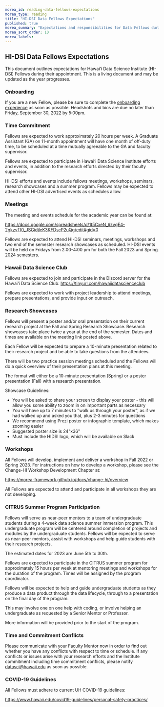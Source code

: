 ```yaml
---
morea_id: reading-data-fellows-expectations
morea_type: reading
title: "HI-DSI Data Fellows Expectations"
published: true
morea_summary: "Expectations and responsibilities for Data Fellows during their appointment."
morea_sort_order: 10
morea_labels:
---
```


## HI-DSI Data Fellows Expectations

This document outlines expectations for Hawaiʻi Data Science Institute (HI-DSI) Fellows during their appointment. This is a living document and may be updated as the year progresses.

### Onboarding

If you are a new Fellow, please be sure to complete the [onboarding experience](experience-onboarding.html) as soon as possible. Headshots and bios are due no later than Friday, September 30, 2022 by 5:00pm.

### Time Commitment

Fellows are expected to work approximately 20 hours per week. A Graduate Assistant (GA) on 11-month appointment will have one month of off-duty time, to be scheduled at a time mutually agreeable to the GA and faculty supervisor.

Fellows are expected to participate in Hawai‘i Data Science Institute efforts and events, in addition to the research efforts directed by their faculty supervisor.

HI-DSI efforts and events include fellows meetings, workshops, seminars, research showcases and a summer program. Fellows may be expected to attend other HI-DSI advertised events as schedules allow.

### Meetings

The meeting and events schedule for the academic year can be found at:

<https://docs.google.com/spreadsheets/d/1t5CxeN_6zvgE4-2gkzvTI0_JSGidjleK3KFDscP2uQg/edit#gid=0>

Fellows are expected to attend HI-DSI seminars, meetings, workshops and two end of the semester research showcases as scheduled. HI-DSI events will be held on Fridays from 2:00-4:00 pm for both the Fall 2023 and Spring 2024 semesters.

### Hawaii Data Science Club

Fellows are expected to join and participate in the Discord server for the Hawai‘i Data Science Club: <https://tinyurl.com/hawaiidatascienceclub>

Fellows are expected to work with project leadership to attend meetings, prepare presentations, and provide input on outreach.

### Research Showcases

Fellows will present a poster and/or oral presentation on their current research project at the Fall and Spring Research Showcase. Research showcases take place twice a year at the end of the semester. Dates and times are available on the meeting link posted above.

Each Fellow will be expected to prepare a 10-minute presentation related to their research project and be able to take questions from the attendees.

There will be two practice session meetings scheduled and the Fellows will do a quick overview of their presentation plans at this meeting.

The format will either be a 10-minute presentation (Spring) or a poster presentation (Fall) with a research presentation.

Showcase Guidelines:
  * You will be asked to share your screen to display your poster - this will allow you some ability to zoom in on important parts as necessary
  * You will have up to 7 minutes to "walk us through your poster", as if we had walked up and asked you that, plus 2-3 minutes for questions
  * We recommend using Prezi poster or infographic template, which makes zooming easier
  * Suggested poster size is 24"x36"
  * Must include the HIDSI logo, which will be available on Slack

### Workshops

All Fellows will develop, implement and deliver a workshop in Fall 2022 or Spring 2023. For instructions on how to develop a workshop, please see the Change-HI Workshop Development Chapter at:

<https://morea-framework.github.io/docs/change-hi/overview>

All Fellows are expected to attend and participate in all workshops they are not developing.

### CITRUS Summer Program Participation

Fellows will serve as near-peer mentors to a team of undergraduate students during a 4-week data science summer immersion program. This undergraduate program will be centered around completion of projects and modules by the undergraduate students. Fellows will be expected to serve as near-peer mentors, assist with workshops and help guide students with their research projects.

The estimated dates for 2023 are June 5th to 30th.

Fellows are expected to participate in the CITRUS summer program for approximately 15 hours per week at mentoring meetings and workshops for the duration of the program. Times will be assigned by the program coordinator.

Fellows will be expected to help and guide undergraduate students as they produce a data product through the data lifecycle, through to a presentation on the final day of the program.

This may involve one on one help with coding, or involve helping an undergraduate as requested by a Senior Mentor or Professor.

More information will be provided prior to the start of the program.

### Time and Commitment Conflicts

Please communicate with your Faculty Mentor now in order to find out whether you have any conflicts with respect to time or schedule. If any conflicts or issues arise with your research efforts and the Institute commitment including time commitment conflicts, please notify datasci@hawaii.edu as soon as possible. 

### COVID-19 Guidelines

All Fellows must adhere to current UH COVID-19 guidelines: 

<https://www.hawaii.edu/covid19-guidelines/personal-safety-practices/>
